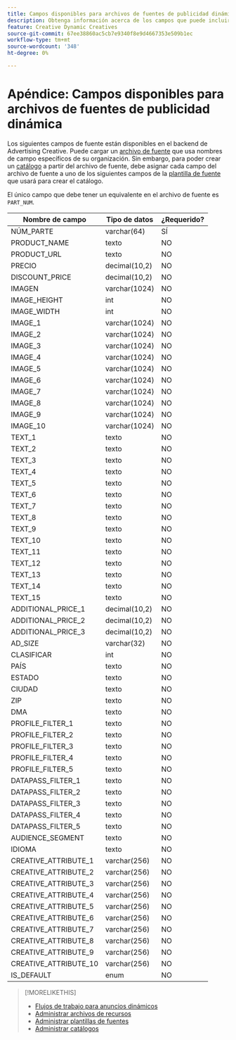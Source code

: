 ```yaml
---
title: Campos disponibles para archivos de fuentes de publicidad dinámica
description: Obtenga información acerca de los campos que puede incluir en los archivos de fuente que utiliza para crear anuncios dinámicos.
feature: Creative Dynamic Creatives
source-git-commit: 67ee38860ac5cb7e9340f8e9d4667353e509b1ec
workflow-type: tm+mt
source-wordcount: '348'
ht-degree: 0%

---
```


# Apéndice: Campos disponibles para archivos de fuentes de publicidad dinámica

Los siguientes campos de fuente están disponibles en el backend de Advertising Creative. Puede cargar un [archivo de fuente](/help/creative/feeds/asset-manage.md) que usa nombres de campo específicos de su organización. Sin embargo, para poder crear un [catálogo](/help/creative/feeds/catalog-manage.md) a partir del archivo de fuente, debe asignar cada campo del archivo de fuente a uno de los siguientes campos de la [plantilla de fuente](/help/creative/feeds/feed-template-manage.md) que usará para crear el catálogo.

El único campo que debe tener un equivalente en el archivo de fuente es `PART_NUM`.

<!-- Questions:

What are these?
Rank
PROFILE_FILTER fields



Do geo fields need be populated as follows:
Country: 2 Letter country code (example: US)
State: state code_2 letter country code (example: CA_US)
City: City name_State code_2 letter country code (example: San Jose_CA_US)
DMA: DMA _2 letter country code (example: 201_US)
Zipcode: Zip code_2 letter country code (example: 94086_US)


TRUE?   GEO fields(Country/State/City/DMA/Zip), UT fields (UT1/UT2/UT3/UT4/UT5) [do we have an equivalent now?], Filtering fields(F1/F2/F3/F4/F5) can have comma separated values. We can have upto 2K characters.

TRUE FOR CSV AND TSV? character encoding on text format files should be UTF-8 -- If yes, then add that with feed file requirements.

-->

| Nombre de campo | Tipo de datos | ¿Requerido? |
|------------|-----------|-----------|
| NÚM_PARTE | varchar(64) | SÍ |
| PRODUCT_NAME | texto | NO |
| PRODUCT_URL | texto | NO |
| PRECIO | decimal(10,2) | NO |
| DISCOUNT_PRICE | decimal(10,2) | NO |
| IMAGEN | varchar(1024) | NO |
| IMAGE_HEIGHT | int | NO |
| IMAGE_WIDTH | int | NO |
| IMAGE_1 | varchar(1024) | NO |
| IMAGE_2 | varchar(1024) | NO |
| IMAGE_3 | varchar(1024) | NO |
| IMAGE_4 | varchar(1024) | NO |
| IMAGE_5 | varchar(1024) | NO |
| IMAGE_6 | varchar(1024) | NO |
| IMAGE_7 | varchar(1024) | NO |
| IMAGE_8 | varchar(1024) | NO |
| IMAGE_9 | varchar(1024) | NO |
| IMAGE_10 | varchar(1024) | NO |
| TEXT_1 | texto | NO |
| TEXT_2 | texto | NO |
| TEXT_3 | texto | NO |
| TEXT_4 | texto | NO |
| TEXT_5 | texto | NO |
| TEXT_6 | texto | NO |
| TEXT_7 | texto | NO |
| TEXT_8 | texto | NO |
| TEXT_9 | texto | NO |
| TEXT_10 | texto | NO |
| TEXT_11 | texto | NO |
| TEXT_12 | texto | NO |
| TEXT_13 | texto | NO |
| TEXT_14 | texto | NO |
| TEXT_15 | texto | NO |
| ADDITIONAL_PRICE_1 | decimal(10,2) | NO |
| ADDITIONAL_PRICE_2 | decimal(10,2) | NO |
| ADDITIONAL_PRICE_3 | decimal(10,2) | NO |
| AD_SIZE | varchar(32) | NO |
| CLASIFICAR | int | NO |
| PAÍS | texto | NO |
| ESTADO | texto | NO |
| CIUDAD | texto | NO |
| ZIP | texto | NO |
| DMA | texto | NO |
| PROFILE_FILTER_1 | texto | NO |
| PROFILE_FILTER_2 | texto | NO |
| PROFILE_FILTER_3 | texto | NO |
| PROFILE_FILTER_4 | texto | NO |
| PROFILE_FILTER_5 | texto | NO |
| DATAPASS_FILTER_1 | texto | NO |
| DATAPASS_FILTER_2 | texto | NO |
| DATAPASS_FILTER_3 | texto | NO |
| DATAPASS_FILTER_4 | texto | NO |
| DATAPASS_FILTER_5 | texto | NO |
| AUDIENCE_SEGMENT | texto | NO |
| IDIOMA | texto | NO |
| CREATIVE_ATTRIBUTE_1 | varchar(256) | NO |
| CREATIVE_ATTRIBUTE_2 | varchar(256) | NO |
| CREATIVE_ATTRIBUTE_3 | varchar(256) | NO |
| CREATIVE_ATTRIBUTE_4 | varchar(256) | NO |
| CREATIVE_ATTRIBUTE_5 | varchar(256) | NO |
| CREATIVE_ATTRIBUTE_6 | varchar(256) | NO |
| CREATIVE_ATTRIBUTE_7 | varchar(256) | NO |
| CREATIVE_ATTRIBUTE_8 | varchar(256) | NO |
| CREATIVE_ATTRIBUTE_9 | varchar(256) | NO |
| CREATIVE_ATTRIBUTE_10 | varchar(256) | NO |
| IS_DEFAULT | enum | NO |

>[!MORELIKETHIS]
>
>* [Flujos de trabajo para anuncios dinámicos](/help/creative/introduction/workflow-dynamic-ads.md)
>* [Administrar archivos de recursos](/help/creative/feeds/asset-manage.md)
>* [Administrar plantillas de fuentes](/help/creative/feeds/feed-template-manage.md)
>* [Administrar catálogos](/help/creative/feeds/catalog-manage.md)
